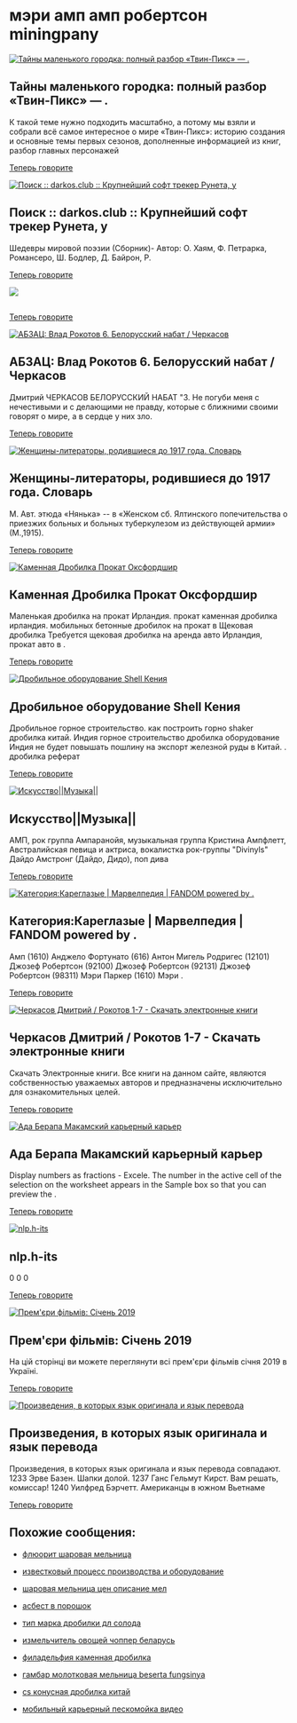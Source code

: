 # мэри амп амп робертсон miningpany
<a href="https://ru.ecuriezuff.be/products/" target="_blank">![Тайны маленького городка: полный разбор «Твин-Пикс» — .](https://github.com/millmachine/images/raw/main/224.jpg)</a>
## Тайны маленького городка: полный разбор «Твин-Пикс» — .
К такой теме нужно подходить масштабно, а потому мы взяли и собрали всё самое интересное о мире «Твин-Пикс»: историю создания и основные темы первых сезонов, дополненные информацией из книг, разбор главных персонажей 
<a href="https://ru.ecuriezuff.be/products/" target="_blank">Теперь говорите</a>
<a href="https://ru.ecuriezuff.be/products/" target="_blank">![Поиск :: darkos.club :: Крупнейший софт трекер Рунета, у ](https://github.com/millmachine/images/raw/main/433.jpg)</a>
## Поиск :: darkos.club :: Крупнейший софт трекер Рунета, у 
Шедевры мировой поэзии (Сборник)- Автор: О. Хаям, Ф. Петрарка, Романсеро, Ш. Бодлер, Д. Байрон, Р.
<a href="https://ru.ecuriezuff.be/products/" target="_blank">Теперь говорите</a>
<a href="https://ru.ecuriezuff.be/products/" target="_blank">![](https://github.com/millmachine/images/raw/main/262.jpg)</a>
## 

<a href="https://ru.ecuriezuff.be/products/" target="_blank">Теперь говорите</a>
<a href="https://ru.ecuriezuff.be/products/" target="_blank">![АБЗАЦ: Влад Рокотов 6. Белорусский набат / Черкасов ](https://github.com/millmachine/images/raw/main/287.jpg)</a>
## АБЗАЦ: Влад Рокотов 6. Белорусский набат / Черкасов 
Дмитрий ЧЕРКАСОВ БЕЛОРУССКИЙ НАБАТ "3. Не погуби меня с нечестивыми и с делающими не правду, которые с ближними своими говорят о мире, а в сердце у них зло.
<a href="https://ru.ecuriezuff.be/products/" target="_blank">Теперь говорите</a>
<a href="https://ru.ecuriezuff.be/products/" target="_blank">![Женщины-литераторы, родившиеся до 1917 года. Словарь ](https://github.com/millmachine/images/raw/main/473.jpg)</a>
## Женщины-литераторы, родившиеся до 1917 года. Словарь 
М. Авт. этюда «Нянька» -- в «Женском сб. Ялтинского попечительства о приезжих больных и больных туберкулезом из действующей армии» (М.,1915).
<a href="https://ru.ecuriezuff.be/products/" target="_blank">Теперь говорите</a>
<a href="https://ru.ecuriezuff.be/products/" target="_blank">![Каменная Дробилка Прокат Оксфордшир](https://github.com/millmachine/images/raw/main/26.jpg)</a>
## Каменная Дробилка Прокат Оксфордшир
Маленькая дробилка на прокат Ирландия. прокат каменная дробилка ирландия. мобильных бетонные дробилок на прокат в Щековая дробилка Требуется щековая дробилка на aренда авто Ирландия, прокат авто в .
<a href="https://ru.ecuriezuff.be/products/" target="_blank">Теперь говорите</a>
<a href="https://ru.ecuriezuff.be/products/" target="_blank">![Дробильное оборудование Shell Кения](https://github.com/millmachine/images/raw/main/568.jpg)</a>
## Дробильное оборудование Shell Кения
Дробильное горное строительство. как построить горно shaker дробилка китай. Индия горное строительство дробилка оборудование Индия не будет повышать пошлину на экспорт железной руды в Китай. . дробилка реферат 
<a href="https://ru.ecuriezuff.be/products/" target="_blank">Теперь говорите</a>
<a href="https://ru.ecuriezuff.be/products/" target="_blank">![Искусство||Музыка||](https://github.com/millmachine/images/raw/main/183.jpg)</a>
## Искусство||Музыка||
АМП, рок группа Ампаранойя, музыкальная группа Кристина Ампфлетт, Австралийская певица и актриса, вокалистка рок-группы "Divinyls" Дайдо Амстронг (Дайдо, Дидо), поп дива
<a href="https://ru.ecuriezuff.be/products/" target="_blank">Теперь говорите</a>
<a href="https://ru.ecuriezuff.be/products/" target="_blank">![Категория:Кареглазые | Марвелпедия | FANDOM powered by .](https://github.com/millmachine/images/raw/main/197.jpg)</a>
## Категория:Кареглазые | Марвелпедия | FANDOM powered by .
Амп (1610) Анджело Фортунато (616) Антон Мигель Родригес (12101)  Джозеф Робертсон (92100) Джозеф Робертсон (92131) Джозеф Робертсон (98311)  Мэри Паркер (1610) Мэри .
<a href="https://ru.ecuriezuff.be/products/" target="_blank">Теперь говорите</a>
<a href="https://ru.ecuriezuff.be/products/" target="_blank">![Черкасов Дмитрий / Рокотов 1-7 - Скачать электронные книги](https://github.com/millmachine/images/raw/main/172.jpg)</a>
## Черкасов Дмитрий / Рокотов 1-7 - Скачать электронные книги
Скачать Электронные книги. Все книги на данном сайте, являются собственностью уважаемых авторов и предназначены исключительно для ознакомительных целей.
<a href="https://ru.ecuriezuff.be/products/" target="_blank">Теперь говорите</a>
<a href="https://ru.ecuriezuff.be/products/" target="_blank">![Ада Берапа Макамский карьерный карьер](https://github.com/millmachine/images/raw/main/644.jpg)</a>
## Ада Берапа Макамский карьерный карьер
Display numbers as fractions - Excele. The number in the active cell of the selection on the worksheet appears in the Sample box so that you can preview the .
<a href="https://ru.ecuriezuff.be/products/" target="_blank">Теперь говорите</a>
<a href="https://ru.ecuriezuff.be/products/" target="_blank">![nlp.h-its](https://github.com/millmachine/images/raw/main/621.jpg)</a>
## nlp.h-its
0 0 0
<a href="https://ru.ecuriezuff.be/products/" target="_blank">Теперь говорите</a>
<a href="https://ru.ecuriezuff.be/products/" target="_blank">![Прем'єри фільмів: Січень 2019](https://github.com/millmachine/images/raw/main/22.jpg)</a>
## Прем'єри фільмів: Січень 2019
На цій сторінці ви можете переглянути всі прем'єри фільмів січня 2019 в Україні.
<a href="https://ru.ecuriezuff.be/products/" target="_blank">Теперь говорите</a>
<a href="https://ru.ecuriezuff.be/products/" target="_blank">![Произведения, в которых язык оригинала и язык перевода ](https://github.com/millmachine/images/raw/main/326.jpg)</a>
## Произведения, в которых язык оригинала и язык перевода 
Произведения, в которых язык оригинала и язык перевода совпадают. 1233 Эрве Базен. Шапки долой. 1237 Ганс Гельмут Кирст. Вам решать, комиссар! 1240 Уилфред Бэрчетт. Американцы в южном Вьетнаме
<a href="https://ru.ecuriezuff.be/products/" target="_blank">Теперь говорите</a>
## Похожие сообщения:
* [флюорит шаровая мельница](%D1%84%D0%BB%D1%8E%D0%BE%D1%80%D0%B8%D1%82%20%D1%88%D0%B0%D1%80%D0%BE%D0%B2%D0%B0%D1%8F%20%D0%BC%D0%B5%D0%BB%D1%8C%D0%BD%D0%B8%D1%86%D0%B0.md)
* [известковый процесс производства и оборудование](%D0%B8%D0%B7%D0%B2%D0%B5%D1%81%D1%82%D0%BA%D0%BE%D0%B2%D1%8B%D0%B9%20%D0%BF%D1%80%D0%BE%D1%86%D0%B5%D1%81%D1%81%20%D0%BF%D1%80%D0%BE%D0%B8%D0%B7%D0%B2%D0%BE%D0%B4%D1%81%D1%82%D0%B2%D0%B0%20%D0%B8%20%D0%BE%D0%B1%D0%BE%D1%80%D1%83%D0%B4%D0%BE%D0%B2%D0%B0%D0%BD%D0%B8%D0%B5.md)
* [шаровая мельница цен описание мел](%D1%88%D0%B0%D1%80%D0%BE%D0%B2%D0%B0%D1%8F%20%D0%BC%D0%B5%D0%BB%D1%8C%D0%BD%D0%B8%D1%86%D0%B0%20%D1%86%D0%B5%D0%BD%20%D0%BE%D0%BF%D0%B8%D1%81%D0%B0%D0%BD%D0%B8%D0%B5%20%D0%BC%D0%B5%D0%BB.md)
* [асбест в порошок](%D0%B0%D1%81%D0%B1%D0%B5%D1%81%D1%82%20%D0%B2%20%D0%BF%D0%BE%D1%80%D0%BE%D1%88%D0%BE%D0%BA.md)
* [тип марка дробилки дл солода](%D1%82%D0%B8%D0%BF%20%D0%BC%D0%B0%D1%80%D0%BA%D0%B0%20%D0%B4%D1%80%D0%BE%D0%B1%D0%B8%D0%BB%D0%BA%D0%B8%20%D0%B4%D0%BB%20%D1%81%D0%BE%D0%BB%D0%BE%D0%B4%D0%B0.md)
* [измельчитель овощей чоппер беларусь](%D0%B8%D0%B7%D0%BC%D0%B5%D0%BB%D1%8C%D1%87%D0%B8%D1%82%D0%B5%D0%BB%D1%8C%20%D0%BE%D0%B2%D0%BE%D1%89%D0%B5%D0%B9%20%D1%87%D0%BE%D0%BF%D0%BF%D0%B5%D1%80%20%D0%B1%D0%B5%D0%BB%D0%B0%D1%80%D1%83%D1%81%D1%8C.md)
* [филадельфия каменная дробилка](%D1%84%D0%B8%D0%BB%D0%B0%D0%B4%D0%B5%D0%BB%D1%8C%D1%84%D0%B8%D1%8F%20%D0%BA%D0%B0%D0%BC%D0%B5%D0%BD%D0%BD%D0%B0%D1%8F%20%D0%B4%D1%80%D0%BE%D0%B1%D0%B8%D0%BB%D0%BA%D0%B0.md)
* [гамбар молотковая мельница beserta fungsinya](%D0%B3%D0%B0%D0%BC%D0%B1%D0%B0%D1%80%20%D0%BC%D0%BE%D0%BB%D0%BE%D1%82%D0%BA%D0%BE%D0%B2%D0%B0%D1%8F%20%D0%BC%D0%B5%D0%BB%D1%8C%D0%BD%D0%B8%D1%86%D0%B0%20beserta%20fungsinya.md)
* [cs конусная дробилка китай](cs%20%D0%BA%D0%BE%D0%BD%D1%83%D1%81%D0%BD%D0%B0%D1%8F%20%D0%B4%D1%80%D0%BE%D0%B1%D0%B8%D0%BB%D0%BA%D0%B0%20%D0%BA%D0%B8%D1%82%D0%B0%D0%B9.md)
* [мобильный карьерный пескомойка видео](%D0%BC%D0%BE%D0%B1%D0%B8%D0%BB%D1%8C%D0%BD%D1%8B%D0%B9%20%D0%BA%D0%B0%D1%80%D1%8C%D0%B5%D1%80%D0%BD%D1%8B%D0%B9%20%D0%BF%D0%B5%D1%81%D0%BA%D0%BE%D0%BC%D0%BE%D0%B9%D0%BA%D0%B0%20%D0%B2%D0%B8%D0%B4%D0%B5%D0%BE.md)
